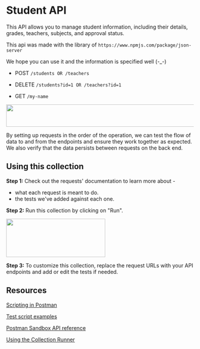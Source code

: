 # Student API

This API allows you to manage student information, including their details, grades, teachers, subjects, and approval status.

This api was made with the library of
`https://www.npmjs.com/package/json-server`

We hope you can use it and the information is specified well (-_-)


- POST `/students OR /teachers`


- DELETE `/students?id=1 OR /teachers?id=1`


- GET `/my-name`
    

<img src="https://content.pstmn.io/544a51ef-69f9-4a67-8ba9-7cfa2c78fcc2/aW1hZ2UucG5n" width="564" height="60">

By setting up requests in the order of the operation, we can test the flow of data to and from the endpoints and ensure they work together as expected. We also verify that the data persists between requests on the back end.

## **Using this collection**

**Step 1:** Check out the requests' documentation to learn more about -

- what each request is meant to do.
- the tests we've added against each one.
    

**Step 2:** Run this collection by clicking on "Run".

<img src="https://content.pstmn.io/84019b0f-69c8-4c5f-98b9-2c90a6f9a0b1/Y29sbGVjdGlvbi1ydW5uZXItYnV0dG9uLmpwZWc=" width="266" height="103">

**Step 3:** To customize this collection, replace the request URLs with your API endpoints and add or edit the tests if needed.

## Resources

[Scripting in Postman](https://learning.postman.com/docs/writing-scripts/intro-to-scripts/)

[Test script examples](https://learning.postman.com/docs/writing-scripts/script-references/test-examples/)

[Postman Sandbox API reference](https://learning.postman.com/docs/sending-requests/grpc/postman-sandbox-api/#writing-assertions)

[Using the Collection Runner](https://learning.postman.com/docs/collections/running-collections/intro-to-collection-runs/)
